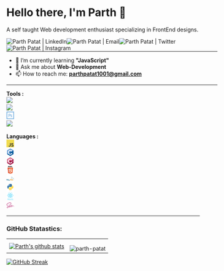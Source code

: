 <h1>Hello there, I'm Parth 👋</h1>
<p>A self taught Web development enthusiast specializing in FrontEnd designs.</p>

<div>
  <a href="https://www.linkedin.com/in/parth-patat/">
    <img align="left" alt="Parth Patat | LinkedIn" src="https://img.shields.io/badge/LinkedIn-white?style=for-the-badge&logo=linkedin&logoColor=0077B5">
  </a>
  <a href="mailto:parthpatat1001@gmail.com">
    <img align="left" alt="Parth Patat | Email" src="https://img.shields.io/badge/Gmail-white?style=for-the-badge&logo=gmail&logoColor=ad1f1c">
  </a>
  <a href="https://www.twitter.com/in/parth-patat/">
    <img align="left" alt="Parth Patat | Twitter" src="https://img.shields.io/badge/Twitter-white?style=for-the-badge&logo=twitter&logoColor=00a2f3">
  </a>
  <a href="https://www.twitter.com/in/parth-patat/">
    <img align="left" alt="Parth Patat | Instagram" src="https://img.shields.io/badge/Instagram-white?style=for-the-badge&logo=instagram&logoColor=ef0f81">
  </a>
</div>

<br/>
<hr width="550px">

- 🌱 I’m currently learning **"JavaScript"**
- 💬 Ask me about **Web-Development**
- 📫 How to reach me: **parthpatat1001@gmail.com**

<hr width="550px">

**Tools : &nbsp;	&nbsp;**
<code>
	<img height="20" src="https://www.vectorlogo.zone/logos/google_cloud/google_cloud-icon.svg"></code>
<code>
	<img height="20" src="https://www.vectorlogo.zone/logos/adobe_illustrator/adobe_illustrator-icon.svg"></code>
<code>
	<img height="20" src="https://raw.githubusercontent.com/devicons/devicon/master/icons/photoshop/photoshop-line.svg"></code>
<code>
	<img height="20" src="https://cdn.worldvectorlogo.com/logos/adobe-xd.svg"></code>

**Languages : &nbsp;	&nbsp;**
<code>
	<img height="20" src="https://raw.githubusercontent.com/github/explore/80688e429a7d4ef2fca1e82350fe8e3517d3494d/topics/javascript/javascript.png"></code>
<code>
	<img height="20" src="https://raw.githubusercontent.com/devicons/devicon/master/icons/c/c-original.svg"></code>
<code>
	<img height="20" src="https://raw.githubusercontent.com/devicons/devicon/master/icons/cplusplus/cplusplus-original.svg"></code>
<code>
	<img height="20" src="https://raw.githubusercontent.com/devicons/devicon/master/icons/html5/html5-original-wordmark.svg"></code>
<code>
	<img height="20" src="https://raw.githubusercontent.com/devicons/devicon/master/icons/mysql/mysql-original-wordmark.svg"></code>
<code>
	<img height="20" src="https://raw.githubusercontent.com/devicons/devicon/master/icons/python/python-original.svg"></code>
<code>
	<img height="20" src="https://raw.githubusercontent.com/devicons/devicon/master/icons/react/react-original-wordmark.svg"></code>
<code>
	<img height="20" src="https://raw.githubusercontent.com/devicons/devicon/master/icons/sass/sass-original.svg"></code>

<hr>

### GitHub Statastics:

<table>
	<tr>
		<td>
			<!-- Stats -->
			<a href="https://github.com/parth-patat/github-readme-stats">
				<img align="center" src="https://github-readme-stats.vercel.app/api?username=parth-patat&show_icons=true&include_all_commits=true&border_radius=0&title_color=166FE9&icon_color=57181C&text_color=ffffff&bg_color=0D1117&locale=en&hide_border=true&hide_title=true&rank_color=57181C" alt="Parth's github stats" />
			</a>
		</td>
		<td>
			<!-- Languages -->
			<p align="right"><img align="right" src="https://github-readme-stats.vercel.app/api/top-langs?username=parth-patat&show_icons=true&title_color=ffffff&icon_color=57181C&text_color=ffffff&bg_color=0D1117&locale=en&layout=default&card_width=450&border_radius=0&hide_border=true" alt="parth-patat" /></p>
		</td>
</table>

<!-- streak -->
[![GitHub Streak](https://github-readme-streak-stats.herokuapp.com?user=parth-patat&theme=dark&ring=CA242464&fire=B6A200&currStreakLabel=FFFFFFD7&border=3B434BC0&stroke=DD2727C0&background=0D1117)](https://git.io/streak-stats)



<!-- 
title_color 166FE9
text_color 166FE9
icon_color 166FE9
bg_color ffffff
-->

  
<!--- ⚡ Fun fact: ...-->
<!--- 👯 I’m looking to collaborate on--> 
<!--- 🤔 I’m looking for help with ...-->

